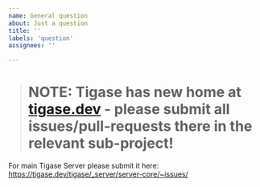 ```yaml
---
name: General question
about: Just a question
title: ''
labels: 'question'
assignees: ''

---
```


> # NOTE: Tigase has new home at [tigase.dev](https://tigase.dev/) - please submit all issues/pull-requests there in the relevant sub-project!

For main Tigase Server please submit it here: https://tigase.dev/tigase/_server/server-core/~issues/